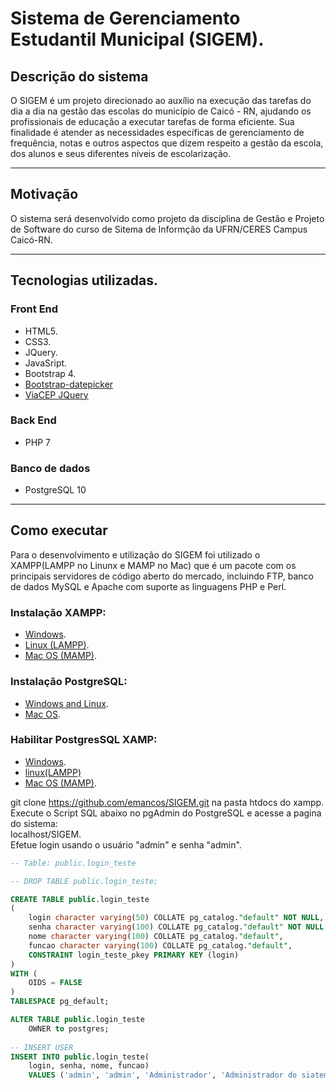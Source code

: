 # Sistema de Gerenciamento Estudantil Municipal (SIGEM).

## Descrição do sistema
O SIGEM é um projeto direcionado ao auxílio na execução das tarefas do dia a dia na gestão das escolas do município de Caicó - RN, ajudando os profissionais de educação a executar tarefas de forma eficiente.
Sua finalidade é atender as necessidades específicas de gerenciamento de frequência, notas e outros aspectos que dizem respeito a gestão da escola, dos alunos e seus diferentes níveis de escolarização.

---
## Motivação
O sistema será desenvolvido como projeto da disciplina de Gestão e Projeto de Software do curso de Sitema de Informção da UFRN/CERES Campus Caicó-RN.

---
## Tecnologias utilizadas.
### Front End
- HTML5. 
- CSS3.
- JQuery.
- JavaSript.  
- Bootstrap 4.
- [Bootstrap-datepicker](https://bootstrap-datepicker.readthedocs.io/en/latest/)
- [ViaCEP JQuery](https://viacep.com.br/exemplo/jquery/)

### Back End
- PHP 7

### Banco de dados
- PostgreSQL 10

---
## Como executar
Para o desenvolvimento e utilização do SIGEM foi utilizado o XAMPP(LAMPP no Linunx e MAMP no Mac) que é um pacote com os principais servidores de código aberto do mercado, incluindo FTP, banco de dados MySQL e Apache com suporte as linguagens PHP e Perl.
### Instalação XAMPP:
- [Windows](https://www.webucator.com/how-to/how-install-start-test-xampp-on-windows-setup-of-introduction-php.cfm).
- [Linux (LAMPP)](http://devopspy.com/linux/install-xampp-ubuntu-16-04-using-terminal/).
- [Mac OS (MAMP)](https://www.webucator.com/how-to/how-install-start-test-xampp-on-mac-osx.cfm).

### Instalação PostgreSQL:
- [Windows and Linux](http://www.techken.in/linux/install-postgresql-10-windows-10-linux/).
- [Mac OS](https://coolestguidesontheplanet.com/installing-postgresql-database-os-x-10-9-mavericks-configure-phppgadmin/).
### Habilitar PostgresSQL XAMP:
- [Windows](http://subhra.me/install-postgresql-in-xampp-on-windows-and-integrate-phppgadmin/).
- [linux(LAMPP)](http://desarrollomaya.blogspot.com/2013/04/preparar-apache-de-xampp-para-acceder.html)
- [Mac OS (MAMP)](https://stackoverflow.com/questions/26003058/how-to-enable-postgresql-in-xampp-on-mac-os).

git clone https://github.com/emancos/SIGEM.git na pasta htdocs do xampp.  
Execute o Script SQL abaixo no pgAdmin do PostgreSQL e acesse a pagina do sistema:  
localhost/SIGEM.  
Efetue login usando o usuário "admin" e senha "admin".
```sql
-- Table: public.login_teste

-- DROP TABLE public.login_teste;

CREATE TABLE public.login_teste
(
    login character varying(50) COLLATE pg_catalog."default" NOT NULL,
    senha character varying(100) COLLATE pg_catalog."default" NOT NULL,
    nome character varying(100) COLLATE pg_catalog."default",
    funcao character varying(100) COLLATE pg_catalog."default",
    CONSTRAINT login_teste_pkey PRIMARY KEY (login)
)
WITH (
    OIDS = FALSE
)
TABLESPACE pg_default;

ALTER TABLE public.login_teste
    OWNER to postgres;
	
-- INSERT USER	
INSERT INTO public.login_teste(
	login, senha, nome, funcao)
	VALUES ('admin', 'admin', 'Administrador', 'Administrador do siatemas');
```

